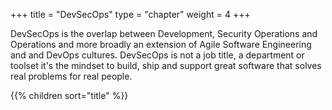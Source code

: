 +++
title = "DevSecOps"
type = "chapter"
weight = 4
+++

DevSecOps is the overlap between Development, Security Operations and Operations and more broadly an extension of Agile Software Engineering and and DevOps cultures. DevSecOps is not a job title, a department or toolset it's the mindset to build, ship and support great software that solves real problems for real people.

{{% children sort="title" %}}
